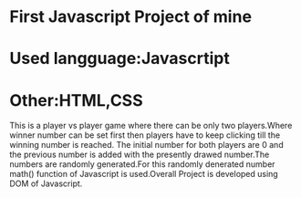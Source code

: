 # First Javascript Project of mine
# Used langguage:Javascrtipt
# Other:HTML,CSS

This is a player vs player game where there can be only two players.Where winner number can be set first then players have to keep clicking till the winning number is reached.
The initial number for both players are 0 and the previous number is added with the presently drawed number.The numbers are randomly generated.For this randomly denerated number
math() function of Javascript is used.Overall Project is developed using DOM of Javascript.
